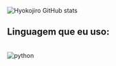 ![Hyokojiro GitHub stats](https://github-readme-stats.vercel.app/api?username=hyokojiro&show_icons=true&theme=radical)

## Linguagem que eu uso:

<div style="display : inline_block"><br/>
  <img align="center" alt="python" src="https://img.shields.io/badge/Python-3776AB?style=for-the-badge&logo=python&logoColor=white"
</div>
